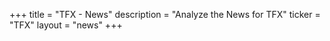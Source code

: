 +++
title = "TFX - News"
description = "Analyze the News for TFX"
ticker = "TFX"
layout = "news"
+++


